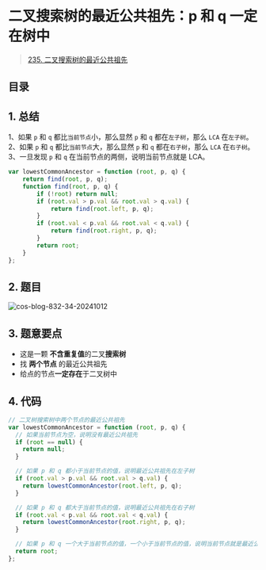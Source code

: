 
# 二叉搜索树的最近公共祖先：p 和 q 一定在树中


>  [235. 二叉搜索树的最近公共祖先](https://leetcode.cn/problems/lowest-common-ancestor-of-a-binary-search-tree/)


## 目录
<!-- toc -->
 ## 1. 总结 

1、如果 `p` 和 `q` 都比`当前节点`小，那么显然 `p` 和 `q` 都在`左子树`，那么 `LCA` 在`左子树`。
2、如果 `p` 和 `q` 都比`当前节点`大，那么显然 `p` 和 `q` 都在`右子树`，那么 `LCA` 在`右子树`。
3、一旦发现 `p` 和 `q` 在当前节点的两侧，说明当前节点就是 LCA。

```javascript
var lowestCommonAncestor = function (root, p, q) {
    return find(root, p, q);
    function find(root, p, q) {
        if (!root) return null;
        if (root.val > p.val && root.val > q.val) {
            return find(root.left, p, q);
        }
        if (root.val < p.val && root.val < q.val) {
            return find(root.right, p, q);
        }
        return root;
    }
};
```

## 2. 题目

![cos-blog-832-34-20241012](https://blog-1310531898.cos.ap-beijing.myqcloud.com/832-34-20241012/Pasted%20image%2020240907102039.png)

## 3. 题意要点

- 这是一颗 **不含重复值**的二叉**搜索树**
- 找 **两个节点** 的最近公共祖先
- 给点的节点**一定存在**于二叉树中

## 4. 代码

```javascript
// 二叉树搜索树中两个节点的最近公共祖先
var lowestCommonAncestor = function (root, p, q) {
  // 如果当前节点为空，说明没有最近公共祖先
  if (root == null) {
    return null;
  }

  // 如果 p 和 q 都小于当前节点的值，说明最近公共祖先在左子树
  if (root.val > p.val && root.val > q.val) {
    return lowestCommonAncestor(root.left, p, q);
  }

  // 如果 p 和 q 都大于当前节点的值，说明最近公共祖先在右子树
  if (root.val < p.val && root.val < q.val) {
    return lowestCommonAncestor(root.right, p, q);
  }

  // 如果 p 和 q 一个大于当前节点的值，一个小于当前节点的值，说明当前节点就是最近公共祖先
  return root;
};

```

